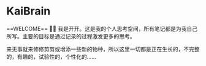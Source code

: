 # KaiBrain

==WELCOME== 👋🏻 我是开开。这是我的个人思考空间，所有笔记都是为我自己所写。主要的目标是通过记录的过程激发更多的思考。

来无事就来修修剪剪或增添一些新的物种，所以这里一切都是正在生长的，不完整的，有趣的，试验性的，个性化的……
